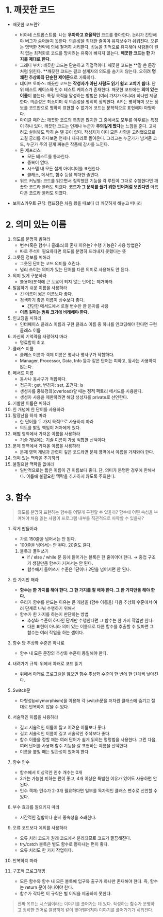 # 1. 깨끗한 코드

- 깨끗한 코드란?

  - 비야네 스트롭스트룹: 나는 **우아하고 효율적인** 코드를 좋아한다. 논리가 간단해야 버그가 숨어들지 못한다. 의존성을 최대한 줄여야 유지보수가 쉬워진다. 오류는 명백한 전략에 의해 철저히 처리한다. 성능을 최적으로 유지해야 사람들이 원칙 없는 최적화로 코드를 망치려는 유혹에 빠지지 않는다. **깨끗한 코드는 한 가지를 제대로 한다.**
  - 그래디 부치: 깨끗한 코드는 단순하고 직접적이다. 깨끗한 코드는 **잘 쓴 문장처럼 읽힌다. **깨끗한 코드는 결코 설계자의 의도를 숨기지 않는다. 오히려 **명쾌한 추상화와 단순한 제어문**으로 가득하다.  
  - 데이브 토마스: 깨끗한 코드는 **작성자가 아닌 사람도 읽기 쉽고 고치기 쉽다.** 단위 테스트 케이스와 인수 테스트 케이스가 존재한다. 깨끗한 코드에는 **의미 있는 이름**이 붙는다. 특정 목적을 달성하는 방법은 (여러 가지가 아니라) 하나만 제공한다. 의존성은 최소이며 각 의존성을 명확히 정의한다. API는 명확하며 모든 정보를 코드만으로 명확히 표현할 수 없기에 코드는 문학적으로 표현해야 마땅하다.
  - 마이클 페더스: 깨끗한 코드의 특징은 많지만 그 중에서도 모두를 아우르는 특징이 하나 있다. 깨끗한 코드는 언제나 누군가 **주의깊게 짰다**는 느낌을 준다. 고치려고 살펴봐도 딱히 손 댈 곳이 없다. 작성자가 이미 모든 사항을 고려했으므로 고칠 궁리를 하다보면 언제나 제자리로 돌아온다. 그리고는 누군가가 남겨준 코드, 누군가 주의 깊게 짜놓은 작품에 감사를 느낀다.
  - 론 제프리스
    - 모든 테스트를 통과한다.
    - 중복이 없다.
    - 시스템 내 모든 설계 아이디어를 표현한다.
    - 클래스, 메서드, 함수 등을 최대한 줄인다.
  - 워드 커닝햄: 코드를 읽으면서 짐작했던 기능을 각 루틴이 그대로 수행한다면 깨끗한 코드라 불러도 되겠다. **코드가 그 문제를 풀기 위한 언어처럼 보인다면** 아름다운 코드라 불러도 되겠다.

  

- 보이스카우트 규칙: 캠프장은 처음 왔을 때보다 더 깨끗하게 해놓고 떠나라



# 2. 의미 있는 이름

1. 의도를 분명히 밝혀라
   - 변수(혹은 함수나 클래스)의 존재 이유는? 수행 기능은? 사용 방법은?
   - 따로 주석이 필요하다면 의도를 분명히 드러내지 못했다는 뜻
2. 그릇된 정보를 피해라
   - 그릇된 단어는 코드 의미를 흐린다.
   - 널리 쓰이는 의미가 있는 단어를 다른 의미로 사용해도 안 된다.
3. 의미 있게 구분하라
   - 불용어(분석에 큰 도움이 되지 않는 단어)는 제거하라.
4. 발음하기 쉬운 이름을 사용하라
   - 긴 이름이 짧은 이름보다 좋다.
   - 검색하기 좋은 이름이 상수보다 좋다.
     - 간단한 메서드에서 로컬 변수만 한 문자를 사용
   - **이름 길이는 범위 크기에 비례해야 한다.**
5. 인코딩을 피하라
   - 인터페이스 클래스 이름과 구현 클래스 이름 중 하나를 인코딩해야 한다면 구현 클래스 이름
6. 자신의 기억력을 자랑하지 마라
   - 명료함이 최고
7. 클래스 이름
   - 클래스 이름과 객체 이름은 명사나 명사구가 적합하다.
   - Manager, Processor, Data, Info 등과 같은 단어는 피하고, 동사는 사용하지 않는다.
8. 메서드 이름
   - 동사나 동사구가 적합하다.
   - 접근자: get, 변경자: set, 조건자: is
   - 생성자를 중복정의(overload)할 때는 정적 팩토리 메서드를 사용한다.
   - 생성자 사용을 제한하려면 해당 생성자를 private로 선언한다.
9. 기발한 이름은 피하라
10. 한 개념에 한 단어를 사용하라
11. 말장난을 하지 마라
    - 한 단어를 두 가지 목적으로 사용하지 마라
    - 의도를 밝힐 책임이 저자에게 있다.
12. 해법 영역에서 가져온 이름을 사용하라
    - 기술 개념에는 기술 이름이 가장 적합한 선택이다.
13. 문제 영역에서 가져온 이름을 사용하라
    - 문제 영역 개념과 관련이 깊은 코드라면 문제 영역에서 이름을 가져와야 한다.
14. 의미 있는 맥락을 추가하라
15. 불필요한 맥락을 없애라
    - 일반적으로는 짧은 이름이 긴 이름보다 좋다. 단, 의미가 분명한 경우에 한해서다. 이름에 불필요한 맥락을 추가하지 않도록 주의한다.



# 3. 함수

> 의도를 분명히 표현하는 함수를 어떻게 구현할 수 있을까? 함수에 어떤 속성을 부여해야 처음 읽는 사람이 프로그램 내부를 직관적으로 파악할 수 있을까?



1. 작게 만들어라

   - 가로 150줄을 넘어서는 안 된다.
   - 100줄을 넘어서는 안 된다. 20줄도 길다.

   1. 블록과 들여쓰기
      - if / else / while 문 등에 들어가는 블록은 한 줄이어야 한다. → 중첩 구조가 생길만큼 함수가 커져서는 안 된다.
      - 함수에서 들여쓰기 수준은 1단이나 2단을 넘어서면 안 된다.

2. 한 가지만 해라

   - **함수는 한 가지를 해야 한다. 그 한 가지를 잘 해야 한다. 그 한 가지만을 해야 한다.**
   - 우리가 함수를 만드는 이유는 큰 개념을 (함수 이름을) 다음 추상화 수준에서 여러 단계로 나눠 수행하기 위해서
   - 함수가 한 가지를 하는지 판단하는 방법
     - 추상화 수준이 하나인 단계만 수행한다면 그 함수는 한 가지 작업만 한다.
     - 다른 표현이 아니라 의미 있는 이름으로 다른 함수를 추출할 수 있따면 그 함수는 여러 작업을 하는 셈이다.

3. 함수 당 추상화 수준은 하나로

   - 함수 내 모든 문장의 추상화 수준이 동일해야 한다.

4. 내려가기 규칙: 위에서 아래로 코드 읽기

   - 위에서 아래로 프로그램을 읽으면 함수 추상화 수준이 한 번에 한 단계씩 낮아진다.

5. Switch문

   - 다형성(polymorphism)을 이용해 각 switch문을 저차원 클래스에 숨기고 절대로 반복하지 않을 수 있다.

6. 서술적인 이름을 사용하라

   - 길고 서술적인 이름이 짧고 어려운 이름보다 좋다.
   - 길고 서술적인 이름이 길고 서술적인 주석보다 좋다.
   - 함수 이름을 정할 때는 여러 단어가 쉽게 읽히는 명명법을 사용한다. 그런 다음, 여러 단어를 사용해 함수 기능을 잘 표현하는 이름을 선택한다.
   - 이름을 붙일 때는 일관성이 있어야 한다.

7. 함수 인수

   - 함수에서 이상적인 인수 개수는 0개
   - 3개는 가능한 피하는 편이 좋고, 4개 이상은 특별한 이유가 있어도 사용하면 안 된다.
   - 인수 객체: 인수가 2-3개 필요하다면 일부를 독자적인 클래스 변수로 선언할 수 있다.

8. 부수 효과를 일으키지 마라

   - 시간적인 결합이나 순서 종속성을 초래한다.

9. 오류 코드보다 예외를 사용하라

   - 오류 처리 코드가 원래 코드에서 분리되므로 코드가 깔끔해진다.
   - try/catch 블록은 별도 함수로 뽑아내는 편이 좋다.
   - 오류 처리도 한 가지 작업이다.

10. 반복하지 마라

11. 구조적 프로그래밍

    - 모든 함수와 함수 내 모든 블록에 입구와 출구가 하나만 존재해야 한다. 즉, 함수는 return 문이 하나여야 한다.
    - 함수가 작다면 이 규칙은 별 이익을 제공하지 못한다.



> 진짜 목표는 시스템이라는 이야기를 풀어가는 데 있다. 작성하는 함수가 분명하고 정확한 언어로 깔끔하게 같이 맞아떨어져야 이야기를 풀어가기가 쉬워진다.